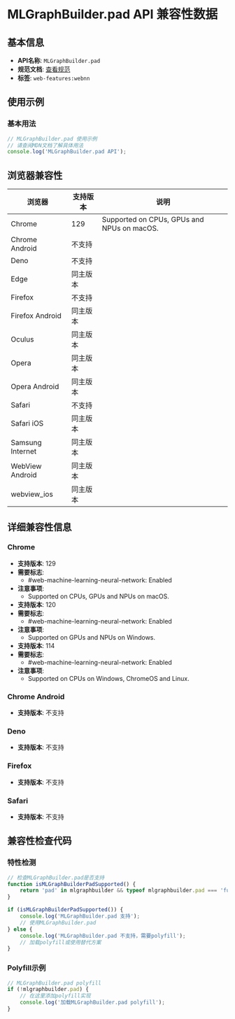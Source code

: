 # MLGraphBuilder.pad API 兼容性数据

## 基本信息

- **API名称**: `MLGraphBuilder.pad`
- **规范文档**: [查看规范](https://www.w3.org/TR/webnn/#api-mlgraphbuilder-pad)
- **标签**: `web-features:webnn`

## 使用示例

### 基本用法

```javascript
// MLGraphBuilder.pad 使用示例
// 请查阅MDN文档了解具体用法
console.log('MLGraphBuilder.pad API');
```

## 浏览器兼容性

| 浏览器 | 支持版本 | 说明 |
|--------|----------|------|
| Chrome | 129 | Supported on CPUs, GPUs and NPUs on macOS. |
| Chrome Android | 不支持 |  |
| Deno | 不支持 |  |
| Edge | 同主版本 |  |
| Firefox | 不支持 |  |
| Firefox Android | 同主版本 |  |
| Oculus | 同主版本 |  |
| Opera | 同主版本 |  |
| Opera Android | 同主版本 |  |
| Safari | 不支持 |  |
| Safari iOS | 同主版本 |  |
| Samsung Internet | 同主版本 |  |
| WebView Android | 同主版本 |  |
| webview_ios | 同主版本 |  |

## 详细兼容性信息

### Chrome

- **支持版本**: 129
- **需要标志**: 
  - #web-machine-learning-neural-network: Enabled
- **注意事项**:
  - Supported on CPUs, GPUs and NPUs on macOS.
- **支持版本**: 120
- **需要标志**: 
  - #web-machine-learning-neural-network: Enabled
- **注意事项**:
  - Supported on GPUs and NPUs on Windows.
- **支持版本**: 114
- **需要标志**: 
  - #web-machine-learning-neural-network: Enabled
- **注意事项**:
  - Supported on CPUs on Windows, ChromeOS and Linux.

### Chrome Android

- **支持版本**: 不支持

### Deno

- **支持版本**: 不支持

### Firefox

- **支持版本**: 不支持

### Safari

- **支持版本**: 不支持

## 兼容性检查代码

### 特性检测

```javascript
// 检查MLGraphBuilder.pad是否支持
function isMLGraphBuilderPadSupported() {
    return 'pad' in mlgraphbuilder && typeof mlgraphbuilder.pad === 'function';
}

if (isMLGraphBuilderPadSupported()) {
    console.log('MLGraphBuilder.pad 支持');
    // 使用MLGraphBuilder.pad
} else {
    console.log('MLGraphBuilder.pad 不支持，需要polyfill');
    // 加载polyfill或使用替代方案
}
```

### Polyfill示例

```javascript
// MLGraphBuilder.pad polyfill
if (!mlgraphbuilder.pad) {
    // 在这里添加polyfill实现
    console.log('加载MLGraphBuilder.pad polyfill');
}
```

